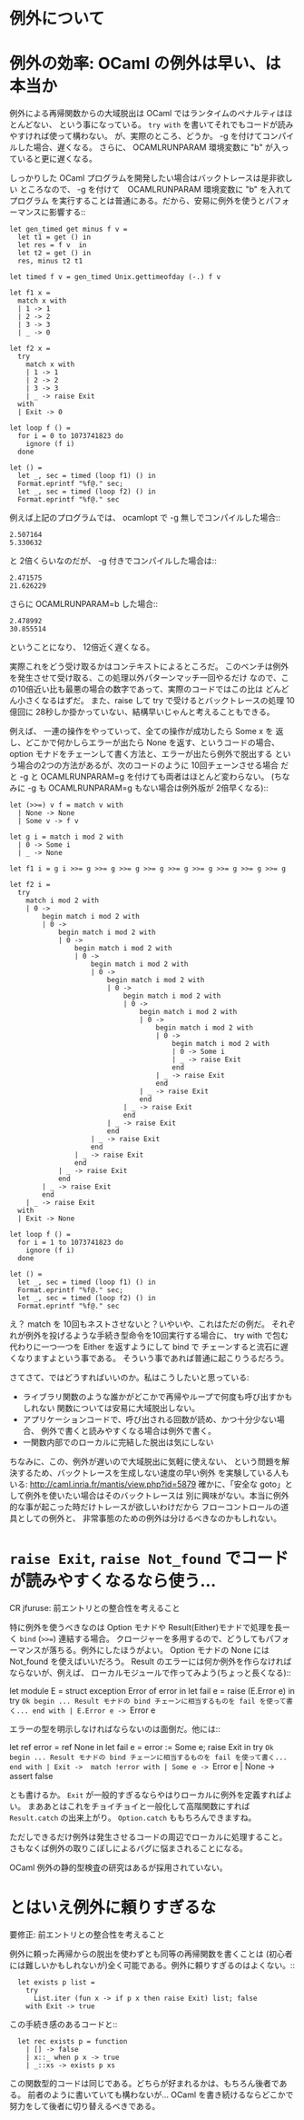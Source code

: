例外について
==================================================

例外の効率: OCaml の例外は早い、は本当か
======================================================================

例外による再帰関数からの大域脱出は OCaml ではランタイムのペナルティはほとんどない、
という事になっている。
``try with`` を書いてそれでもコードが読みやすければ使って構わない。
が、実際のところ、どうか。 -g を付けてコンパイルした場合、遅くなる。
さらに、 OCAMLRUNPARAM 環境変数に "b" が入っていると更に遅くなる。

しっかりした OCaml プログラムを開発したい場合はバックトレースは是非欲しい
ところなので、 -g を付けて　OCAMLRUNPARAM 環境変数に "b" を入れてプログラム
を実行することは普通にある。だから、安易に例外を使うとパフォーマンスに影響する::

    let gen_timed get minus f v = 
      let t1 = get () in
      let res = f v  in
      let t2 = get () in
      res, minus t2 t1
    
    let timed f v = gen_timed Unix.gettimeofday (-.) f v
    
    let f1 x = 
      match x with
      | 1 -> 1
      | 2 -> 2
      | 3 -> 3
      | _ -> 0
    
    let f2 x = 
      try 
        match x with
        | 1 -> 1
        | 2 -> 2
        | 3 -> 3
        | _ -> raise Exit
      with
      | Exit -> 0
    
    let loop f () = 
      for i = 0 to 1073741823 do
        ignore (f i)
      done
    
    let () =
      let _, sec = timed (loop f1) () in
      Format.eprintf "%f@." sec;
      let _, sec = timed (loop f2) () in
      Format.eprintf "%f@." sec

例えば上記のプログラムでは、 ocamlopt で -g 無しでコンパイルした場合::

    2.507164
    5.330632

と 2倍くらいなのだが、 -g 付きでコンパイルした場合は::

    2.471575
    21.626229

さらに OCAMLRUNPARAM=b した場合::

    2.478992
    30.855514

ということになり、 12倍近く遅くなる。

実際これをどう受け取るかはコンテキストによるところだ。
このベンチは例外を発生させて受け取る、この処理以外パターンマッチ一回やるだけ
なので、この10倍近い比も最悪の場合の数字であって、実際のコードではこの比は
どんどん小さくなるはずだ。
また、raise して try で受けるとバックトレースの処理 10億回に 
28秒しか掛かっていない、結構早いじゃんと考えることもできる。

例えば、 一連の操作をやっていって、全ての操作が成功したら Some x を
返し、どこかで何かしらエラーが出たら None を返す、というコードの場合、
option モナドをチェーンして書く方法と、エラーが出たら例外で脱出する
という場合の2つの方法があるが、次のコードのように 10回チェーンさせる場合
だと -g と OCAMLRUNPARAM=g を付けても両者はほとんど変わらない。
(ちなみに -g も OCAMLRUNPARAM=g もない場合は例外版が 2倍早くなる)::

    let (>>=) v f = match v with
      | None -> None
      | Some v -> f v
    
    let g i = match i mod 2 with
      | 0 -> Some i
      | _ -> None
    
    let f1 i = g i >>= g >>= g >>= g >>= g >>= g >>= g >>= g >>= g >>= g
    
    let f2 i = 
      try 
        match i mod 2 with
        | 0 -> 
            begin match i mod 2 with
            | 0 -> 
                begin match i mod 2 with
                | 0 -> 
                    begin match i mod 2 with
                    | 0 -> 
                        begin match i mod 2 with
                        | 0 -> 
                            begin match i mod 2 with
                            | 0 -> 
                                begin match i mod 2 with
                                | 0 -> 
                                    begin match i mod 2 with
                                    | 0 -> 
                                        begin match i mod 2 with
                                        | 0 -> 
                                            begin match i mod 2 with
                                            | 0 -> Some i
                                            | _ -> raise Exit
                                            end
                                        | _ -> raise Exit
                                        end
                                    | _ -> raise Exit
                                    end
                                | _ -> raise Exit
                                end
                            | _ -> raise Exit
                            end
                        | _ -> raise Exit
                        end
                    | _ -> raise Exit
                    end
                | _ -> raise Exit
                end
            | _ -> raise Exit
            end
        | _ -> raise Exit
      with
      | Exit -> None
    
    let loop f () = 
      for i = 1 to 1073741823 do
        ignore (f i)
      done
    
    let () =
      let _, sec = timed (loop f1) () in
      Format.eprintf "%f@." sec;
      let _, sec = timed (loop f2) () in
      Format.eprintf "%f@." sec

え？ match を 10回もネストさせないと？いやいや、これはただの例だ。
それぞれが例外を投げるような手続き型命令を10回実行する場合に、
try with で包む代わりに一つ一つを Either を返すようにして bind で
チェーンすると流石に遅くなりますよという事である。
そういう事であれば普通に起こりうるだろう。

さてさて、ではどうすればいいのか。私はこうしたいと思っている:

* ライブラリ関数のような誰かがどこかで再帰やループで何度も呼び出すかもしれない
  関数については安易に大域脱出しない。
* アプリケーションコードで、呼び出される回数が読め、かつ十分少ない場合、
  例外で書くと読みやすくなる場合は例外で書く。
* 一関数内部でのローカルに完結した脱出は気にしない

ちなみに、この、例外が遅いので大域脱出に気軽に使えない、
という問題を解決するため、バックトレースを生成しない速度の早い例外
を実験している人もいる: http://caml.inria.fr/mantis/view.php?id=5879 
確かに、「安全な goto」として例外を使いたい場合はそのバックトレースは
別に興味がない。本当に例外的な事が起こった時だけトレースが欲しいわけだから
フローコントロールの道具としての例外と、
非常事態のための例外は分けるべきなのかもしれない。


``raise Exit``, ``raise Not_found`` でコードが読みやすくなるなら使う…
=====================================================================

CR jfuruse: 前エントリとの整合性を考えること

特に例外を使うべきなのは Option モナドや Result(Either)モナドで処理を長ーく ``bind`` (``>>=``) 連結する場合。
クロージャーを多用するので、どうしてもパフォーマンスが落ちる。例外にしたほうがよい。
Option モナドの None には Not_found を使えばいいだろう。
Result のエラーには何か例外を作らなければならないが、例えば、
ローカルモジュールで作ってみよう(ちょっと長くなる)::

   let module E = struct exception Error of error in
   let fail e = raise (E.Error e) in
   try `Ok begin
     ... Result モナドの bind チェーンに相当するものを fail を使って書く...
   end with
   | E.Error e -> `Error e

エラーの型を明示しなければならないのは面倒だ。他には::

   let ref error = ref None in
   let fail e = error := Some e; raise Exit in
   try `Ok begin
     ... Result モナドの bind チェーンに相当するものを fail を使って書く...
   end with
   | Exit -> 
       match !error with
       | Some e -> `Error e
       | None -> assert false

とも書けるか。 ``Exit`` が一般的すぎるならやはりローカルに例外を定義すればよい。
まああとはこれをチョイチョイと一般化して高階関数にすれば ``Result.catch`` の出来上がり。
``Option.catch`` ももちろんできますね。

ただしできるだけ例外は発生させるコードの周辺でローカルに処理すること。
さもなくば例外の取りこぼしによるバグに悩まされることになる。

OCaml 例外の静的型検査の研究はあるが採用されていない。

とはいえ例外に頼りすぎるな
==============================================================

要修正: 前エントリとの整合性を考えること

例外に頼った再帰からの脱出を使わずとも同等の再帰関数を書くことは
(初心者には難しいかもしれないが)全く可能である。例外に頼りすぎるのはよくない。::

      let exists p list = 
        try 
          List.iter (fun x -> if p x then raise Exit) list; false 
        with Exit -> true

この手続き感のあるコードと::

      let rec exists p = function
        | [] -> false
        | x::_ when p x -> true
        | _::xs -> exists p xs

この関数型的コードは同じである。どちらが好まれるかは、もちろん後者である。
前者のように書いていても構わないが…
OCaml を書き続けるならどこかで努力をして後者に切り替えるべきである。
